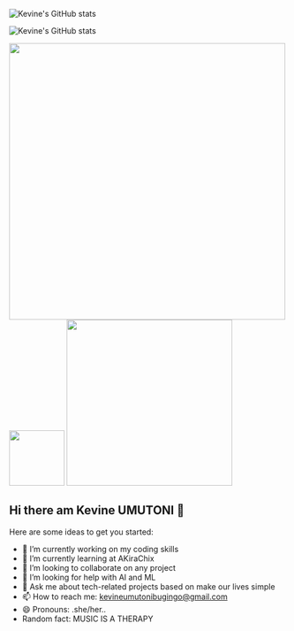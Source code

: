 
![Kevine's GitHub stats](https://github-readme-stats.vercel.app/api?username=kevineumutoni&show_icons=true&theme=transparent)

![Kevine's GitHub stats](https://github-readme-stats.vercel.app/api/top-langs/?username=kevineumutoni&show_icons=true&theme=transparent)

<img src="https://user-images.githubusercontent.com/74038190/212749168-86d6c7ab-98da-409b-998f-c5b74721badd.gif" width="500">


<img src="https://user-images.githubusercontent.com/74038190/212284087-bbe7e430-757e-4901-90bf-4cd2ce3e1852.gif" width="100">

<img src="https://github.com/user-attachments/assets/fddcdbcd-5ea2-4416-9f59-ca7fd9394aca" width="300">
<br>



## Hi there am Kevine UMUTONI 👋

Here are some ideas to get you started:

- 🔭 I’m currently working on my coding skills
- 🌱 I’m currently learning at AKiraChix
- 👯 I’m looking to collaborate on any project
- 🤔 I’m looking for help with AI and ML
- 💬 Ask me about tech-related projects based on make our lives simple
- 📫 How to reach me: kevineumutonibugingo@gmail.com
- 😄 Pronouns: .she/her..
- Random fact: MUSIC IS A THERAPY

